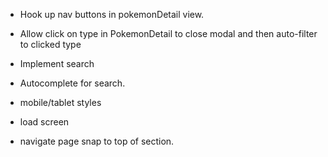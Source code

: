 

- Hook up nav buttons in pokemonDetail view.

- Allow click on type in PokemonDetail to close modal and then auto-filter to clicked type

- Implement search

- Autocomplete for search.

- mobile/tablet styles

- load screen

- navigate page snap to top of section.
